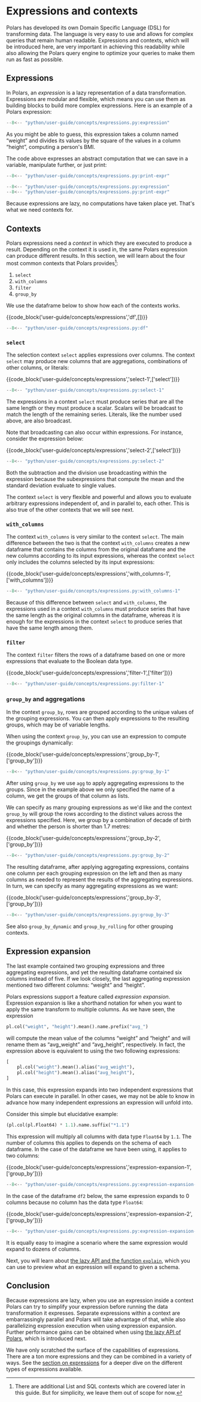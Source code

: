 # Expressions and contexts

Polars has developed its own Domain Specific Language (DSL) for transforming data.
The language is very easy to use and allows for complex queries that remain human readable.
Expressions and contexts, which will be introduced here, are very important in achieving this readability while also allowing the Polars query engine to optimize your queries to make them run as fast as possible.

## Expressions

In Polars, an _expression_ is a lazy representation of a data transformation.
Expressions are modular and flexible, which means you can use them as building blocks to build more complex expressions.
Here is an example of a Polars expression:

```python
--8<-- "python/user-guide/concepts/expressions.py:expression"
```

As you might be able to guess, this expression takes a column named “weight” and divides its values by the square of the values in a column “height”, computing a person's BMI.

The code above expresses an abstract computation that we can save in a variable, manipulate further, or just print:

```python
--8<-- "python/user-guide/concepts/expressions.py:print-expr"
```

```python exec="on" result="text" session="user-guide/concepts/expressions-and-contexts"
--8<-- "python/user-guide/concepts/expressions.py:expression"
--8<-- "python/user-guide/concepts/expressions.py:print-expr"
```

Because expressions are lazy, no computations have taken place yet.
That's what we need contexts for.

## Contexts

Polars expressions need a _context_ in which they are executed to produce a result.
Depending on the context it is used in, the same Polars expression can produce different results.
In this section, we will learn about the four most common contexts that Polars provides[^1]:

1. `select`
2. `with_columns`
3. `filter`
4. `group_by`

We use the dataframe below to show how each of the contexts works.

{{code_block('user-guide/concepts/expressions','df',[])}}

```python exec="on" result="text" session="user-guide/concepts/expressions-and-contexts"
--8<-- "python/user-guide/concepts/expressions.py:df"
```

### `select`

The selection context `select` applies expressions over columns.
The context `select` may produce new columns that are aggregations, combinations of other columns, or literals:

{{code_block('user-guide/concepts/expressions','select-1',['select'])}}

```python exec="on" result="text" session="user-guide/concepts/expressions-and-contexts"
--8<-- "python/user-guide/concepts/expressions.py:select-1"
```

The expressions in a context `select` must produce series that are all the same length or they must produce a scalar.
Scalars will be broadcast to match the length of the remaining series.
Literals, like the number used above, are also broadcast.

Note that broadcasting can also occur within expressions.
For instance, consider the expression below:

{{code_block('user-guide/concepts/expressions','select-2',['select'])}}

```python exec="on" result="text" session="user-guide/concepts/expressions-and-contexts"
--8<-- "python/user-guide/concepts/expressions.py:select-2"
```

Both the subtraction and the division use broadcasting within the expression because the subexpressions that compute the mean and the standard deviation evaluate to single values.

The context `select` is very flexible and powerful and allows you to evaluate arbitrary expressions independent of, and in parallel to, each other.
This is also true of the other contexts that we will see next.

### `with_columns`

The context `with_columns` is very similar to the context `select`.
The main difference between the two is that the context `with_columns` creates a new dataframe that contains the columns from the original dataframe and the new columns according to its input expressions, whereas the context `select` only includes the columns selected by its input expressions:

{{code_block('user-guide/concepts/expressions','with_columns-1',['with_columns'])}}

```python exec="on" result="text" session="user-guide/concepts/expressions-and-contexts"
--8<-- "python/user-guide/concepts/expressions.py:with_columns-1"
```

Because of this difference between `select` and `with_columns`, the expressions used in a context `with_columns` must produce series that have the same length as the original columns in the dataframe, whereas it is enough for the expressions in the context `select` to produce series that have the same length among them.

### `filter`

The context `filter` filters the rows of a dataframe based on one or more expressions that evaluate to the Boolean data type.

{{code_block('user-guide/concepts/expressions','filter-1',['filter'])}}

```python exec="on" result="text" session="user-guide/concepts/expressions-and-contexts"
--8<-- "python/user-guide/concepts/expressions.py:filter-1"
```

### `group_by` and aggregations

In the context `group_by`, rows are grouped according to the unique values of the grouping expressions.
You can then apply expressions to the resulting groups, which may be of variable lengths.

When using the context `group_by`, you can use an expression to compute the groupings dynamically:

{{code_block('user-guide/concepts/expressions','group_by-1',['group_by'])}}

```python exec="on" result="text" session="user-guide/concepts/expressions-and-contexts"
--8<-- "python/user-guide/concepts/expressions.py:group_by-1"
```

After using `group_by` we use `agg` to apply aggregating expressions to the groups.
Since in the example above we only specified the name of a column, we get the groups of that column as lists.

We can specify as many grouping expressions as we'd like and the context `group_by` will group the rows according to the distinct values across the expressions specified.
Here, we group by a combination of decade of birth and whether the person is shorter than 1.7 metres:

{{code_block('user-guide/concepts/expressions','group_by-2',['group_by'])}}

```python exec="on" result="text" session="user-guide/concepts/expressions-and-contexts"
--8<-- "python/user-guide/concepts/expressions.py:group_by-2"
```

The resulting dataframe, after applying aggregating expressions, contains one column per each grouping expression on the left and then as many columns as needed to represent the results of the aggregating expressions.
In turn, we can specify as many aggregating expressions as we want:

{{code_block('user-guide/concepts/expressions','group_by-3',['group_by'])}}

```python exec="on" result="text" session="user-guide/concepts/expressions-and-contexts"
--8<-- "python/user-guide/concepts/expressions.py:group_by-3"
```

See also `group_by_dynamic` and `group_by_rolling` for other grouping contexts.

## Expression expansion

The last example contained two grouping expressions and three aggregating expressions, and yet the resulting dataframe contained six columns instead of five.
If we look closely, the last aggregating expression mentioned two different columns: “weight” and “height”.

Polars expressions support a feature called _expression expansion_.
Expression expansion is like a shorthand notation for when you want to apply the same transform to multiple columns.
As we have seen, the expression

```python
pl.col("weight", "height").mean().name.prefix("avg_")
```

will compute the mean value of the columns “weight” and “height” and will rename them as “avg_weight” and “avg_height”, respectively.
In fact, the expression above is equivalent to using the two following expressions:

```python
[
    pl.col("weight").mean().alias("avg_weight"),
    pl.col("height").mean().alias("avg_height"),
]
```

In this case, this expression expands into two independent expressions that Polars can execute in parallel.
In other cases, we may not be able to know in advance how many independent expressions an expression will unfold into.

Consider this simple but elucidative example:

```python
(pl.col(pl.Float64) * 1.1).name.suffix("*1.1")
```

This expression will multiply all columns with data type `Float64` by `1.1`.
The number of columns this applies to depends on the schema of each dataframe.
In the case of the dataframe we have been using, it applies to two columns:

{{code_block('user-guide/concepts/expressions','expression-expansion-1',['group_by'])}}

```python exec="on" result="text" session="user-guide/concepts/expressions-and-contexts"
--8<-- "python/user-guide/concepts/expressions.py:expression-expansion-1"
```

In the case of the dataframe `df2` below, the same expression expands to 0 columns because no column has the data type `Float64`:

{{code_block('user-guide/concepts/expressions','expression-expansion-2',['group_by'])}}

```python exec="on" result="text" session="user-guide/concepts/expressions-and-contexts"
--8<-- "python/user-guide/concepts/expressions.py:expression-expansion-2"
```

It is equally easy to imagine a scenario where the same expression would expand to dozens of columns.

Next, you will learn about [the lazy API and the function `explain`](lazy-api.md#previewing-the-query-plan), which you can use to preview what an expression will expand to given a schema.

## Conclusion

Because expressions are lazy, when you use an expression inside a context Polars can try to simplify your expression before running the data transformation it expresses.
Separate expressions within a context are embarrassingly parallel and Polars will take advantage of that, while also parallelizing expression execution when using expression expansion.
Further performance gains can be obtained when using [the lazy API of Polars](lazy-api.md), which is introduced next.

We have only scratched the surface of the capabilities of expressions.
There are a ton more expressions and they can be combined in a variety of ways.
See the [section on expressions](../expressions/index.md) for a deeper dive on the different types of expressions available.

[^1]: There are additional List and SQL contexts which are covered later in this guide. But for simplicity, we leave them out of scope for now.
